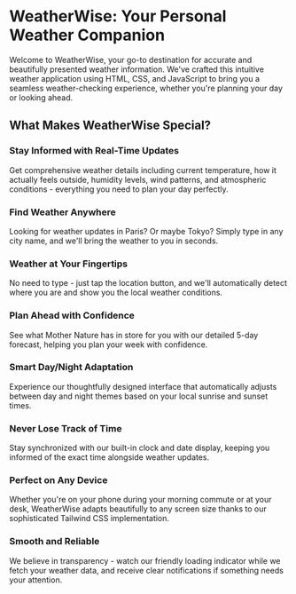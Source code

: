 # WeatherWise: Your Personal Weather Companion

Welcome to WeatherWise, your go-to destination for accurate and beautifully presented weather information. We've crafted this intuitive weather application using HTML, CSS, and JavaScript to bring you a seamless weather-checking experience, whether you're planning your day or looking ahead.

## What Makes WeatherWise Special?

### Stay Informed with Real-Time Updates
Get comprehensive weather details including current temperature, how it actually feels outside, humidity levels, wind patterns, and atmospheric conditions - everything you need to plan your day perfectly.

### Find Weather Anywhere
Looking for weather updates in Paris? Or maybe Tokyo? Simply type in any city name, and we'll bring the weather to you in seconds.

### Weather at Your Fingertips
No need to type - just tap the location button, and we'll automatically detect where you are and show you the local weather conditions.

### Plan Ahead with Confidence
See what Mother Nature has in store for you with our detailed 5-day forecast, helping you plan your week with confidence.

### Smart Day/Night Adaptation
Experience our thoughtfully designed interface that automatically adjusts between day and night themes based on your local sunrise and sunset times.

### Never Lose Track of Time
Stay synchronized with our built-in clock and date display, keeping you informed of the exact time alongside weather updates.

### Perfect on Any Device
Whether you're on your phone during your morning commute or at your desk, WeatherWise adapts beautifully to any screen size thanks to our sophisticated Tailwind CSS implementation.

### Smooth and Reliable
We believe in transparency - watch our friendly loading indicator while we fetch your weather data, and receive clear notifications if something needs your attention.
